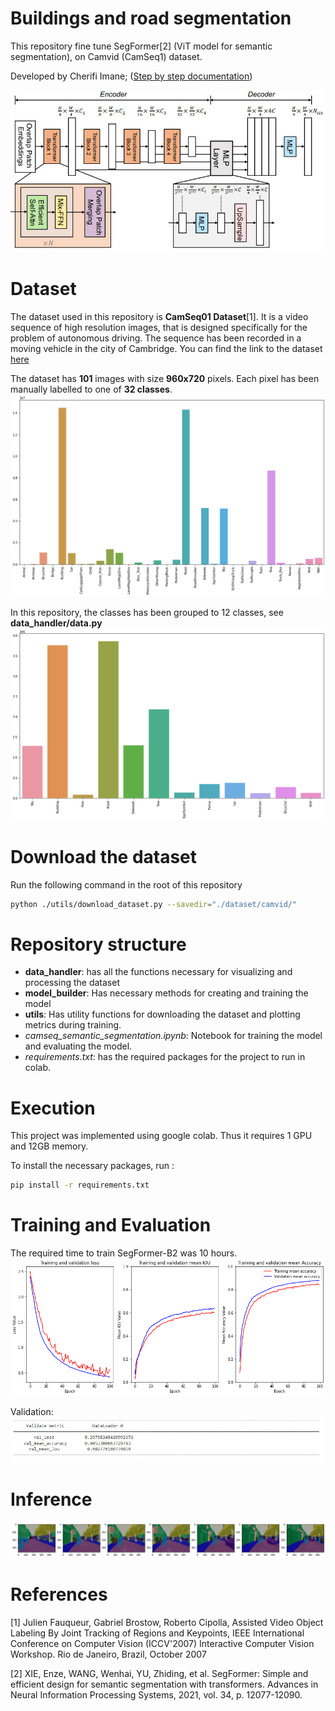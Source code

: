 # Buildings and road segmentation
This repository fine tune SegFormer[2] (ViT model for semantic segmentation), on Camvid (CamSeq1) dataset.

Developed by Cherifi Imane; ([Step by step documentation](https://iq.opengenus.org/semantic-segmentation-for-self-driving-cars/))

![segformer](./imgs/segformer.JPG)


# Dataset
The dataset used in this repository is **CamSeq01 Dataset**[1]. It is a video sequence of high resolution images, that is designed specifically for the problem of autonomous driving.
The sequence has been recorded in a moving vehicle in the city of Cambridge. You can find the link to the dataset [here](http://mi.eng.cam.ac.uk/research/projects/VideoRec/CamSeq01/CamSeq01.zip)

The dataset has **101** images with size **960x720** pixels. Each pixel has been manually labelled to one of **32 classes**.
![32class_distribution](./imgs/32class_distribution.png)

In this repository, the classes has been grouped to 12 classes, see **data_handler/data.py**
![12class_distribution](./imgs/12class_distribution.png)

# Download the dataset
Run the following command in the root of this repository

````bash
python ./utils/download_dataset.py --savedir="./dataset/camvid/"
````

# Repository structure

* **data_handler**: has all the functions necessary for visualizing and processing the dataset
* **model_builder**: Has necessary methods for creating and training the model
* **utils**: Has utility functions for downloading the dataset and plotting metrics during training.
* *camseq_semantic_segmentation.ipynb*: Notebook for training the model and evaluating the model.
* *requirements.txt*: has the required packages for the project to run in colab.

# Execution
This project was implemented using google colab. Thus it requires 1 GPU and 12GB memory.

To install the necessary packages, run :

````bash
pip install -r requirements.txt
````
# Training and Evaluation
The required time to train SegFormer-B2 was 10 hours.
![training_plots](./imgs/train_monitoring_b2.png)

Validation:
![validation_b2](./imgs/validation.JPG)

# Inference
![predictions](./imgs/predictions.png)
# References
[1] Julien Fauqueur, Gabriel Brostow, Roberto Cipolla, Assisted Video Object Labeling By Joint Tracking of Regions and Keypoints, IEEE International Conference on Computer Vision (ICCV'2007) Interactive Computer Vision Workshop. Rio de Janeiro, Brazil, October 2007

[2] XIE, Enze, WANG, Wenhai, YU, Zhiding, et al. SegFormer: Simple and efficient design for semantic segmentation with transformers. Advances in Neural Information Processing Systems, 2021, vol. 34, p. 12077-12090.
